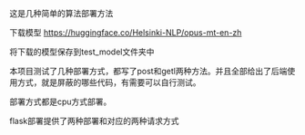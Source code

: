 

这是几种简单的算法部署方法

下载模型 https://huggingface.co/Helsinki-NLP/opus-mt-en-zh

将下载的模型保存到test_model文件夹中

本项目测试了几种部署方式，都写了post和getl两种方法。并且全部给出了后端使用方式，就是屏蔽的哪些代码，有需要可以自行测试。

部署方式都是cpu方式部署。

flask部署提供了两种部署和对应的两种请求方式